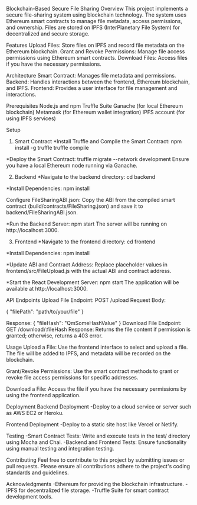 Blockchain-Based Secure File Sharing
Overview
This project implements a secure file-sharing system using blockchain technology. The system uses Ethereum smart contracts to manage file metadata, access permissions, and ownership. Files are stored on IPFS (InterPlanetary File System) for decentralized and secure storage.

Features
Upload Files: Store files on IPFS and record file metadata on the Ethereum blockchain.
Grant and Revoke Permissions: Manage file access permissions using Ethereum smart contracts.
Download Files: Access files if you have the necessary permissions.

Architecture
Smart Contract: Manages file metadata and permissions.
Backend: Handles interactions between the frontend, Ethereum blockchain, and IPFS.
Frontend: Provides a user interface for file management and interactions.

Prerequisites
Node.js and npm
Truffle Suite
Ganache (for local Ethereum blockchain)
Metamask (for Ethereum wallet integration)
IPFS account (for using IPFS services)

Setup
1. Smart Contract
*Install Truffle and Compile the Smart Contract:
 npm install -g truffle
 truffle compile
 

*Deploy the Smart Contract:
 truffle migrate --network development
 Ensure you have a local Ethereum node running via Ganache.

2. Backend
 *Navigate to the backend directory:
  cd backend
 
 *Install Dependencies:
  npm install

Configure FileSharingABI.json:
Copy the ABI from the compiled smart contract (build/contracts/FileSharing.json) and save it to backend/FileSharingABI.json.

 *Run the Backend Server:
  npm start
The server will be running on http://localhost:3000.

3. Frontend
 *Navigate to the frontend directory:
  cd frontend

 *Install Dependencies:
  npm install

 *Update ABI and Contract Address:
  Replace placeholder values in frontend/src/FileUpload.js with the actual ABI and contract address.

 *Start the React Development Server:
  npm start
 The application will be available at http://localhost:3000.

API Endpoints
Upload File
Endpoint: POST /upload
Request Body:

{
  "filePath": "path/to/your/file"
}

Response:
{
  "fileHash": "QmSomeHashValue"
}
Download File
Endpoint: GET /download/:fileHash
Response: Returns the file content if permission is granted; otherwise, returns a 403 error.

Usage
Upload a File:
Use the frontend interface to select and upload a file. The file will be added to IPFS, and metadata will be recorded on the blockchain.

Grant/Revoke Permissions:
Use the smart contract methods to grant or revoke file access permissions for specific addresses.

Download a File:
Access the file if you have the necessary permissions by using the frontend application.

Deployment
Backend Deployment
-Deploy to a cloud service or server such as AWS EC2 or Heroku.

Frontend Deployment
-Deploy to a static site host like Vercel or Netlify.

Testing
-Smart Contract Tests: Write and execute tests in the test/ directory using Mocha and Chai.
-Backend and Frontend Tests: Ensure functionality using manual testing and integration testing.

Contributing
Feel free to contribute to this project by submitting issues or pull requests. Please ensure all contributions adhere to the project's coding standards and guidelines.

Acknowledgments
-Ethereum for providing the blockchain infrastructure.
-IPFS for decentralized file storage.
-Truffle Suite for smart contract development tools.